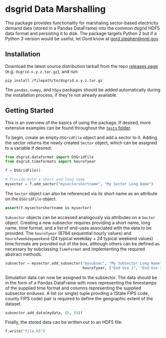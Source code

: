 # dsgrid Data Marshalling

This package provides functionality for marshaling sector-based electricity demand data (stored in a Pandas DataFrame) into the common dsgrid HDF5 data format and persisting it to disk. The package targets Python 2 but if a Python 3 version would be useful, let Gord know at [gord.stephen@nrel.gov](mailto:gord.stephen@nrel.gov).

## Installation

Download the latest source distribution tarball from the repo [releases page](/dsgrid/dataformat/releases) (e.g. `dsgrid-x.y.z.tar.gz`), and run:

```
pip install /filepath/to/dsgrid.x.y.z.tar.gz
```

The `pandas`, `numpy`, and `h5py` packages should be added automatically during the installation process, if they're not already available.

## Getting Started

This is an overview of the basics of using the package. If desired, more extensive examples can be found throughout the [`tests` folder](/dsgrid/dataformat/tree/master/tests).

To begin, create an empty `DSGridFile` object and add a sector to it. Adding the sector returns the newly created `Sector` object, which can be assigned to a variable if desired:

```python
from dsgrid.dataformat import DSGridFile
from dsgrid.timeformats import hourofyear

f = DSGridFile()

# Provide both a short and long name
mysector = f.add_sector("mysectorshortname", "My Sector Long Name")
```

The `Sector` object can also be referenced via its short name as an attribute on the `DSGridFile` object:

```python
assert(f.mysectorshortname is mysector)
```

`Subsector` objects can be accessed analogously via attributes on a `Sector` object. Creating a new subsector requires providing a short name, long name, time format, and a list of end-uses associated with the data to be provided. The `hourofyear` (8784 sequential hourly values) and `hourofweekdayweekend` (24 typical weekday + 24 typical weekend values) time formats are provided out of the box, although others can be defined as necessary by subclassing `TimeFormat` and implementing the required abstract methods.

```python
subsector = mysector.add_subsector("mysubsec", "My Subsector Long Name",
                                   hourofyear, ["End-Use 1", "End-Use 2"])
```

Simulation data can now be assigned to the subsector. The data should be in the form of a Pandas DataFrame with rows representing the timestamps of the supplied time format and columns representing the supplied subsector enduses. A list (or single) tuple provding a (State FIPS code, county FIPS code) pair is required to define the geographic extent of the dataset.

```python
subsector.add_data(mydata, (8, 59))
```

Finally, the stored data can be written out to an HDF5 file:

```python
f.write("file.h5")
```
